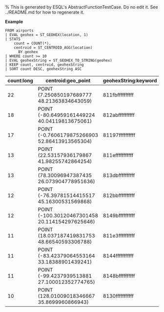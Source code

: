 % This is generated by ESQL's AbstractFunctionTestCase. Do no edit it. See ../README.md for how to regenerate it.

**Example**

```esql
FROM airports
| EVAL geohex = ST_GEOHEX(location, 1)
| STATS
    count = COUNT(*),
    centroid = ST_CENTROID_AGG(location)
      BY geohex
| WHERE count >= 10
| EVAL geohexString = ST_GEOHEX_TO_STRING(geohex)
| KEEP count, centroid, geohexString
| SORT count DESC, geohexString ASC
```

| count:long | centroid:geo_point | geohexString:keyword |
| --- | --- | --- |
| 22 | POINT (7.250850197689777 48.21363834643059) | 811fbffffffffff |
| 18 | POINT (-80.64959161449224 40.04119813675061) | 812abffffffffff |
| 17 | POINT (-0.7606179875266903 52.86413913565304) | 81197ffffffffff |
| 13 | POINT (22.53157936179867 41.98255742864254) | 811efffffffffff |
| 13 | POINT (78.30096947387435 26.073904778951636) | 813dbffffffffff |
| 12 | POINT (-76.39781514415517 45.16300531569868) | 812bbffffffffff |
| 12 | POINT (-100.30120467301458 20.114154297625646) | 8149bffffffffff |
| 11 | POINT (18.037187419831753 48.66540593306788) | 811e3ffffffffff |
| 11 | POINT (-83.42379064553164 33.18388901439241) | 8144fffffffffff |
| 11 | POINT (-99.4237939513881 27.100012352774765) | 8148bffffffffff |
| 10 | POINT (128.01009018346667 35.8699960866943) | 8130fffffffffff |


